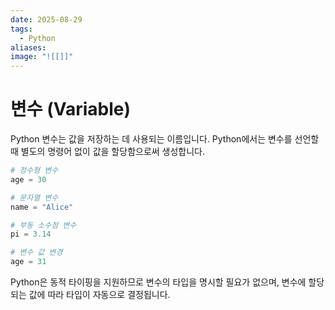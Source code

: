 ```yaml
---
date: 2025-08-29
tags:
  - Python
aliases:
image: "![[]]"
---
```

# 변수 (Variable)

Python 변수는 값을 저장하는 데 사용되는 이름입니다. Python에서는 변수를 선언할 때 별도의 명령어 없이 값을 할당함으로써 생성합니다.

```python
# 정수형 변수
age = 30

# 문자열 변수
name = "Alice"

# 부동 소수점 변수
pi = 3.14

# 변수 값 변경
age = 31
```

Python은 동적 타이핑을 지원하므로 변수의 타입을 명시할 필요가 없으며, 변수에 할당되는 값에 따라 타입이 자동으로 결정됩니다.

